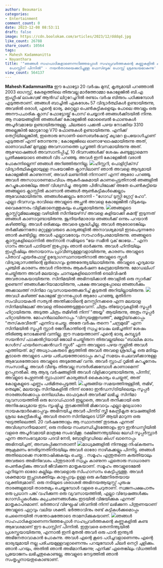```yaml
---
author: Beaumaris
categories:
- Entertainment
comment_count: 0
date: 2023-12-08 08:53:11
draft: false
image: https://cdn.boolokam.com/articles/2023/12/dddqd.jpg
like_count: 26788
share_count: 10564
tags:
- Mahesh Kadammanitta
- Nayanthara
title: '"ഞങ്ങൾ സഹപാഠികളാണെന്നറിഞ്ഞപ്പോൾ സഹപ്രവർത്തകന്റെ കണ്ണുകളിൽ കണ്ട ആവേശമാണ് ഈ
  പോസ്റ്റിന് പിന്നിൽ" - നയൻതാരയെക്കുറിച്ചുള്ള ഫേസ്ബുക് പോസ്റ്റ് ശ്രദ്ധേയമാകുന്നു'
view_count: 564137
---
```


**Mahesh Kadammanitta** ഈ ഫോട്ടോ 20 വർഷം മുമ്പ്, കൃത്യമായി പറഞ്ഞാൽ 2003 ഓഗസ്റ്റ്, കേരളത്തിലെ തിരുവല്ല മാർത്തോമ്മാ കോളേജിൽ ബി.എ ഇംഗ്ലീഷ് ലാംഗ്വേജ് ആൻഡ് ലിറ്ററേച്ചറിൽ രണ്ടാം വർഷ ബിരുദം പഠിക്കുമ്പോൾ എടുത്തതാണ്. ഞങ്ങൾ ബാച്ചിൽ ഏകദേശം 57 വിദ്യാർത്ഥികൾ ഉണ്ടായിരുന്നു, അവരിൽ ഒരാൾ, എന്റെ ഭാര്യ. മറ്റെല്ലാ പെൺകുട്ടികളെയും പോലെ അവളും ഒരു അനൗപചാരിക ക്ലാസ് ഫോട്ടോയ്ക്ക് പോസ് ചെയ്യാൻ ഞങ്ങൾക്കിടയിൽ നിന്നു. ആ സമയങ്ങളിൽ ഞങ്ങൾക്ക് കോളേജിൽ മൊബൈൽ ഫോണുകൾ അപൂർവമായേ ഉണ്ടായിരുന്നുള്ളൂ. ചിലരുടെ പക്കൽ പഴയ നോക്കിയ 3310 അല്ലെങ്കിൽ മോട്ടറോള V70 ഫോണുകൾ ഉണ്ടായിരുന്നു. എനിക്ക് തെറ്റിയില്ലെങ്കിൽ, ഇതൊരു സോണി-സൈബർഷോട്ട് ക്യാമറ ഉപയോഗിച്ചാണ് എടുത്തത് എന്ന് തോന്നുന്നു ; കോളേജിലെ ഓണാഘോഷമായിരുന്നു അത്, ഓണാവധിക്ക് മുമ്പുള്ള അവസാനത്തെ പ്രവൃത്തി ദിവസമായിരുന്നു അത്. ആഘോഷങ്ങൾ അവസാനിപ്പിച്ച്, 10 ദിവസങ്ങൾക്ക് ശേഷം കണ്ടുമുട്ടാമെന്ന പ്രതീക്ഷയോടെ ഞങ്ങൾ വിട പറഞ്ഞു. അവൾ ഇനി കോളേജിൽ വരാൻ പോകുന്നില്ലെന്ന് ഞങ്ങൾ അറിഞ്ഞിരുന്നില്ല. ![](https://cdn.boolokam.com/articles/2023/12/dddqd.jpg)ഹിസ്റ്ററി, പൊളിറ്റിക്‌സ് വിദ്യാർത്ഥികളുമായുള്ള സംയോജിത ക്ലാസിലാണ് ഞാൻ അവളെ ആദ്യമായി കോളേജിൽ കാണുന്നത്, അവൾ ലണ്ടനിൽ നിന്നാണ് എന്ന് ആരോ പറഞ്ഞു. അവൾ അസാധാരണമാംവിധം ആകർഷകമായി കാണപ്പെട്ടതിനാൽ ഞങ്ങളിൽ കുറച്ചുപേരെങ്കിലും അത് വിശ്വസിച്ചു. അടുത്ത പിരീഡിലേക്ക് അതേ പെൺകുട്ടിയെ ഞങ്ങളുടെ ക്ലാസ്സിൽ കാണാൻ ഞങ്ങൾ ആൺകുട്ടികൾക്കെല്ലാം ആവേശമായിരുന്നു. ഞങ്ങൾക്കെല്ലാം തോന്നി - "ഗോഡ് ടുസ്സി ഗ്രേറ്റ് ഹോ". എല്ലാ ദിവസവും രാവിലെ അവളുടെ അച്ഛൻ അവളെ കോളേജിൽ വിടുകയും വൈകുന്നേരം വിളിക്കാനെത്തുകയും ചെയ്യുമായിരുന്നു. ![](https://cdn.boolokam.com/articles/2023/12/wfwfwwwww.jpg)ഞങ്ങളുടെ ക്ലാസ്സ്‌റൂമിലേക്കുള്ള വഴിയിൽ സീനിയേഴ്‌സ് അവളെ കളിയാക്കി കമന്റ് ഇടുന്നത് ഞങ്ങൾ കാണാറുണ്ടായിരുന്നു. ജൂനിയർമാരായ ഞങ്ങൾക്ക് ഒന്നും പറയാൻ കഴിഞ്ഞില്ല. അവൾ ഒരിക്കലും അവരെ ശ്രദ്ധിച്ചില്ല. അവൾ ആരോടെങ്കിലും തർക്കിക്കുന്നതോ മറ്റുള്ളവരുടെ കാര്യങ്ങളിൽ അനാവശ്യമായി ഇടപെടുന്നതോ ഞാൻ കണ്ടിട്ടില്ല. അവൾ എല്ലാവരോടും സൗഹാർദ്ദപരമായിരുന്നു. ഞങ്ങളുടെ ക്ലാസ്സുകളിലൊന്നിൽ അദ്‌നാൻ സമിയുടെ “യേ സമീൻ റുക് ജായേ...” എന്ന ഗാനം അവൾ പാടിയത് ഇപ്പോഴും ഞാൻ ഓർക്കുന്നു. അവൾ ഹിന്ദിയിലും ഇംഗ്ലീഷിലും അനായാസം പ്രാവീണ്യമുള്ളവളായിരുന്നു, കാരണം അവളുടെ പിതാവ് എയർഫോഴ്സ് ഉദ്യോഗസ്ഥനായതിനാൽ അവളുടെ സ്കൂൾ വിദ്യാഭ്യാസത്തിന്റെ ഭൂരിഭാഗവും ഉത്തരേന്ത്യയിലായിരുന്നു. അവളുടെ ഹൃദ്യമായ പുഞ്ചിരി കാരണം അവൾ നിരന്തരം ആകർഷണ കേന്ദ്രമായിരുന്നു. മോഡലിംഗ് ചെയ്തിരുന്ന അവർ മലയാളം ചാനലുകളിലൊന്നിൽ ടെലിവിഷൻ അവതാരകയായിരുന്നു. സിനിമയിൽ അഭിനയിക്കാൻ അവളിൽ ഒരു സ്പാർക്ക് ഉണ്ടെന്ന് ഞങ്ങൾക്കറിയാമായിരുന്നു, പക്ഷേ അവളെപ്പോലെ ഞങ്ങൾക്കും അക്കാലത്ത് സിനിമാ വ്യവസായത്തെക്കുറിച്ച് കൂടുതൽ അറിയില്ലായിരുന്നു. ![](https://cdn.boolokam.com/articles/2023/12/dqdf.jpg)അവധി കഴിഞ്ഞ് കോളേജ് തുറന്നപ്പോൾ ആരോ പറഞ്ഞു, മുതിർന്ന സംവിധായകൻ സത്യൻ അന്തിക്കാടിന്റെ മനസ്സിനക്കരെ എന്ന മലയാള സിനിമയിലേക്ക് അവളെ തിരഞ്ഞെടുത്തുവെന്ന്. ചിത്രം തിയേറ്ററുകളിൽ സൂപ്പർ ഹിറ്റായിരുന്നു. അടുത്ത ചിത്രം തമിഴിൽ നിന്ന് "അയ്യ" ആയിരുന്നു, അതും സൂപ്പർ ഹിറ്റായിരുന്നു. മോഹൻലാലിനൊപ്പം “വിസ്മയത്തുമ്പത്ത്”, മമ്മൂട്ടിയ്‌ക്കൊപ്പം “തസ്‌കരവീരൻ” എന്നിവ ചെയ്തു. അതേ വർഷം തന്നെ "ചന്ദ്രമുഖി" എന്ന സിനിമയിൽ സൂപ്പർ സ്റ്റാർ രജനികാന്തിന്റെ സ്വപ്ന വേഷം ലഭിച്ചതിന് ശേഷം തിരിഞ്ഞു നോക്കേണ്ടി വന്നില്ല. ഈ സമയത്താണ് എന്റെ ഭാര്യ കമ്പ്യൂട്ടർ സയൻസ് ഫാക്കൽറ്റിയായി ജോലി ചെയ്തിരുന്ന തിരുവല്ലയിലെ "ബാലിക മാടം ഗേൾസ് ഹയർസെക്കൻഡറി സ്കൂൾ" എന്ന അവളുടെ പഴയ സ്കൂളിൽ അവൾ എത്തിയത്. മറ്റ് അധ്യാപകരുടെ കൂട്ടത്തിൽ അവൾ അവളെ ശ്രദ്ധിച്ചു, ഒരു മടിയും കൂടാതെ അവളുടെ പഴയ പരിചയത്തോടൊപ്പം കുറച്ച് സമയം ചെലവഴിക്കാനുള്ള ആവേശത്തോടെ അവളുടെ അടുത്തേക്ക് വന്നു. അവർ സ്റ്റാഫ് റൂമിൽ കുറച്ചുനേരം സംസാരിച്ചു, അവൾ വീണ്ടും തിരുവല്ല സന്ദർശിക്കുമ്പോൾ കാണാമെന്ന് ഉറപ്പുനൽകി. ആ ആദ്യ വർഷങ്ങളിൽ അവൾ വിളിക്കാറുണ്ടായിരുന്നു, പിന്നീട്, അവളുടെ പേഴ്സണൽ സ്റ്റാഫാണ് കാര്യങ്ങൾ കൈകാര്യം ചെയ്തത്, അത് കോളുകളുടെ എണ്ണം പരിമിതപ്പെടുത്തി. ![](https://cdn.boolokam.com/articles/2023/12/wwfwf.jpg)ചുരുങ്ങിയ സമയത്തിനുള്ളിൽ, തമിഴ്, തെലുങ്ക്, മലയാളം സിനിമകളിൽ നിന്ന് ഓരോ ഇൻഡസ്‌ട്രിയിലെയും സൂപ്പർ താരങ്ങൾക്കൊപ്പം ഒന്നിലധികം ഓഫറുകൾ അവർക്ക് ലഭിച്ചു. സിനിമാ വ്യവസായത്തിൽ ഒരു ഗോഡ്ഫാദർ ഇല്ലാതെ, അവൾ തനിക്കായി ഒരു അനിഷേധ്യമായ ഇടം സൃഷ്ടിച്ചു. തുടക്കത്തിൽ മിക്കവാറും എല്ലാ മുഖ്യധാരാ നായകന്മാർക്കൊപ്പവും അഭിനയിച്ച അവർ പിന്നീട് സ്ത്രീ കേന്ദ്രീകൃത വേഷങ്ങളിൽ ശ്രദ്ധ കേന്ദ്രീകരിച്ചു. അവൾ തന്നെ സിനിമയുടെ USP ആയി മാറുന്ന ഒരു ഘട്ടത്തിലെത്തി. 20 വർഷത്തോളം ആ സ്ഥാനത്ത് തുടരുക എന്നത് അവിശ്വസനീയമാണ്, ഒരു നടിയെ സംബന്ധിച്ചിടത്തോളം ഈ ഇൻഡസ്ട്രിയിൽ വളരെ അപൂർവമായി മാത്രമേ സംഭവിക്കൂ. ദക്ഷിണേന്ത്യയിലെ ലേഡി സൂപ്പർസ്റ്റാർ എന്ന അസംഭവ്യമായ പദവി നേടി, ബോളിവുഡിലെ കിംഗ് ഖാനൊപ്പം അഭിനയിച്ചത്, അമ്പരപ്പിക്കുന്നതാണ്! ![](https://cdn.boolokam.com/articles/2023/12/wfwfwfwff.jpg)മാധ്യമങ്ങളിൽ നിന്നുള്ള നിഷ്‌കരുണം ആക്രമണം നേരിടുന്നതിനിടയിലും അവൾ ഓരോ നാഴികക്കല്ലും പിന്നിട്ടു. ഞങ്ങൾ അതിലൊക്കെ സന്തോഷിക്കുകയും ചെയ്തു, . സമൂഹം എന്തുതന്നെ കരുതിയാലും അവരുടെ അഭിനിവേശം പിന്തുടരാൻ സ്വപ്നം കാണുന്ന ഏതൊരു സാധാരണ പെൺകുട്ടിക്കും അവൾ ജീവിക്കുന്ന മാതൃകയാണ്. സമൂഹം അവളുടെമേൽ എറിയുന്ന ഓരോ കല്ലിലും അവളൊരു സിംഹാസനം കെട്ടിപ്പടുത്തു. അവൾ ശക്തമായ ഇച്ഛാശക്തിയും കാഴ്ചപ്പാടും ഉള്ള ഒരു കർമ്മനിരതയായ വ്യക്തിത്വമാണ്. ഒരു നടിയുടെ ശരാശരി അഭിനയആയുസ്സ് പുരുഷ താരങ്ങളുമായി താരതമ്യം ചെയ്യുമ്പോൾ വളരെ ചെറുതാണ്. സ്വജനപക്ഷപാതം ഒരു പ്രധാന പങ്ക് വഹിക്കുന്ന ഒരു വ്യവസായത്തിൽ, എല്ലാ വിദ്വേഷങ്ങൾക്കും ഗോസിപ്പുകൾക്കും കുപ്രചരണങ്ങൾക്കും ഇടയിൽ വിജയിക്കുക എന്നത് മാതൃകാപരമാണ്. ഭർത്താവ് വിഘ്നേഷ് ശിവനിൽ നിന്ന് ലഭിക്കുന്ന പിന്തുണയാണ് അവളുടെ ഏറ്റവും വലിയ ശക്തി. ഭർത്താവിനും രണ്ട് കുട്ടികൾക്കുമൊപ്പം ചെന്നൈയിൽ സന്തോഷത്തോടെ താമസിക്കുകയാണ്. ![](https://cdn.boolokam.com/articles/2023/12/wwfwfwff.webp)ഞങ്ങൾ സഹപാഠികളാണെന്നറിഞ്ഞപ്പോൾ സഹപ്രവർത്തകന്റെ കണ്ണുകളിൽ കണ്ട ആവേശമാണ് ഈ പോസ്റ്റിന് പിന്നിൽ. ഇതുവരെ തെന്നിന്ത്യയിൽ പ്രശസ്തയായിരുന്നു, എന്നാൽ ഇനി മുതൽ അവർ ഒരു പാൻ ഇന്ത്യൻ അഭിനേതാവാകാൻ പോകുന്നു. അവൾ എന്റെ കൂടെ പഠിച്ചവളാണെന്നും എന്റെ ഭാര്യയുമായി നല്ല പരിചയമുള്ളവളാണെന്നും പറയുമ്പോൾ ചിലർ നെറ്റി ചുളിക്കും. ഞാൻ പറയും, അതിൽ ഞാൻ അഭിമാനിക്കുന്നു; എനിക്ക് ഏതെങ്കിലും വിധത്തിൽ പ്രയോജനം ലഭിച്ചതുകൊണ്ടല്ല, അവളുടെ നേട്ടത്തിൽ ഞാൻ സംതൃപ്തനായതുകൊണ്ടാണ്.